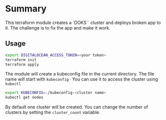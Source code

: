 # Summary

This terraform module creates a `DOKS`` cluster and deploys broken app to it. The challenge is to fix the app and make it work.

## Usage

```bash
export DIGITALOCEAN_ACCESS_TOKEN=<your token>
terraform init
terraform apply
```

The module will create a kubeconfig file in the current directory. The file name will start with `kubeconfig-` You can use it to access the cluster using `kubectl`

```bash
export KUBECONFIG=./kubeconfig-<cluster name>
kubectl get nodes
```

By default one cluster will be created. You can change the number of clusters by setting the `cluster_count` variable.
